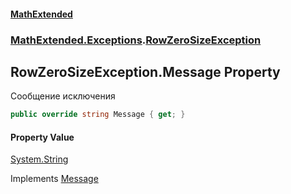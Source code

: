 #### [MathExtended](index.md 'index')
### [MathExtended.Exceptions](MathExtended_Exceptions.md 'MathExtended.Exceptions').[RowZeroSizeException](MathExtended_Exceptions_RowZeroSizeException.md 'MathExtended.Exceptions.RowZeroSizeException')
## RowZeroSizeException.Message Property
Сообщение исключения  
```csharp
public override string Message { get; }
```
#### Property Value
[System.String](https://docs.microsoft.com/en-us/dotnet/api/System.String 'System.String')

Implements [Message](https://docs.microsoft.com/en-us/dotnet/api/System.Runtime.InteropServices._Exception.Message 'System.Runtime.InteropServices._Exception.Message')  
